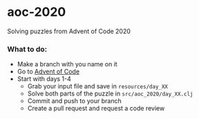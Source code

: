 # aoc-2020

Solving puzzles from Advent of Code 2020

### What to do:

- Make a branch with you name on it
- Go to [Advent of Code](https://adventofcode.com/)
- Start with days 1-4
  - Grab your input file and save in `resources/day_XX`
  - Solve both parts of the puzzle in `src/aoc_2020/day_XX.clj`
  - Commit and push to your branch
  - Create a pull request and request a code review
